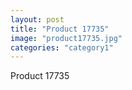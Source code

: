 ```yaml
---
layout: post
title: "Product 17735"
image: "product17735.jpg"
categories: "category1"
---
```

Product 17735
